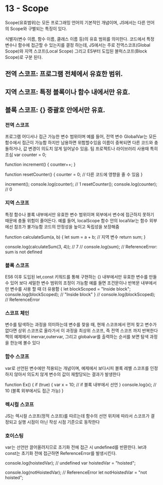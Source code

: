 # 13 - Scope

Scope(유효범위)는 모든 프로그래밍 언어의 기본적인 개념이며, JS에서는 다른 언어의 Scope와 구별되는 특징이 있다.

식별자(변수 이름, 함수 이름, 클래스 이름 등)의 유효 범위를 의미한다.
코드에서 특정 변수나 함수에 접근할 수 있는지를 결정 하는데, JS에서는 주로 전역스코프(Global Scope)와 지역 스코프(Local Scope) 그리고 ES부터 도입된 블럭스코프(Block Scope)로 구분 된다.

## 전역 스코프: 프로그램 전체에서 유효한 범위.

## 지역 스코프: 특정 블록이나 함수 내에서만 유효.

## 블록 스코프: {} 중괄호 안에서만 유효.

### 전역 스코프

프로그램 어디서나 접근 가능한 변수 범위이며
예를 들어, 전역 변수 GlobalVar는 모든 함수에서 접근이 가능함
하지만 남용하면 위험할수있음 이름이 중복되면 다른 코드와 충돌하거나, 값 변경이 의도치 않게 일어날수 있음.
팀 프로젝트나 라이브러리 사용때 특히 조심
var counter = 0;

function increment() {
counter++;
}

function resetCounter() {
counter = 0; // 다른 코드에 영향을 줄 수 있음
}

increment();
console.log(counter); // 1
resetCounter();
console.log(counter); // 0

### 지역 스코프

특정 함수나 블록 내부에서만 유효한 변수 범위이며
외부에서 변수에 접근하지 못하기 때문에 충돌 위험이 줄어든다.
예를 들어, localScope 함수 안의 localVar는 함수 외부에선 참조가 불가능함
코드의 안정성을 높이고 독립성을 보장해줌

function calculateSum(a, b) {
let sum = a + b; // 지역 변수
return sum;
}

console.log(calculateSum(3, 4)); // 7
// console.log(sum); // ReferenceError: sum is not defined

### 블록 스코프

ES6 이후 도입된 let,const 키워드를 통해 구현하는 {} 내부에서만 유효한 변수를 만들수 있어
보다 세밀한 변수 범위의 조정이 가능함
예를 들면 조건문이나 반복문 내부에서만 변수를 사용 할 때 더 유용함
{
let blockScoped = "Inside block";
console.log(blockScoped); // "Inside block"
}
// console.log(blockScoped); // ReferenceError

### 스코프 체인

변수를 탐색하는 과정을 의미하는데
변수를 찾을 때, 현재 스코프에서 먼저 찾고 변수가 없다면 상위 스코프로 올라가서 이 과정을 최상위 스코프, 즉 전역 스코프 까지 반복한다
책의 예제에서 inervar,outervar, 그리고 globalvar를 출력하는 순서를 보면 탐색 과정을 한눈에 볼수 있다

### 함수 스코프

var로 선언된 변수에만 적용되는 개념이며, 예제에서 보다시피 블록 레벨 스코프를 인정 하지 않아서 의도치 않게 변수의 값이 재할당되는 결과가 발생한다

function Ex() {
if (true) {
var x = 10; // if 블록 내부에서 선언
}
console.log(x); // 10 (블록 외부에서도 접근 가능)
}

### 렉시컬 스코프

JS는 렉시컬 스코프(정적 스코프)를 따르는데
함수의 선언 위치에 따라서 스코프가 결정되고
실행 시점이 아닌 작성 시점 기준으로 동작한다

### 호이스팅

var는 선언만 끌어올려지므로 초기화 전에 접근 시 undefined를 반환한다.
let과 const는 초기화 전에 접근하면 ReferenceError를 발생시킨다.

console.log(hoistedVar); // undefined
var hoistedVar = "hoisted";

console.log(notHoistedVar); // ReferenceError
let notHoistedVar = "not hoisted";
